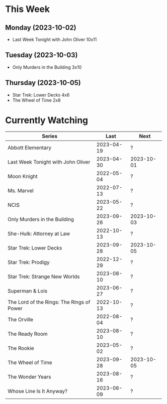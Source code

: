 # This Week

## Monday (2023-10-02)
- Last Week Tonight with John Oliver 10x11

## Tuesday (2023-10-03)
- Only Murders in the Building 3x10

## Thursday (2023-10-05)
- Star Trek: Lower Decks 4x6
- The Wheel of Time 2x8

# Currently Watching

| Series | Last | Next |
| --- | --- | --- |
| Abbott Elementary | 2023-04-19 | ? |
| Last Week Tonight with John Oliver | 2023-04-30 | 2023-10-01 |
| Moon Knight | 2022-05-04 | ? |
| Ms. Marvel | 2022-07-13 | ? |
| NCIS | 2023-05-22 | ? |
| Only Murders in the Building | 2023-09-26 | 2023-10-03 |
| She-Hulk: Attorney at Law | 2022-10-13 | ? |
| Star Trek: Lower Decks | 2023-09-28 | 2023-10-05 |
| Star Trek: Prodigy | 2022-12-29 | ? |
| Star Trek: Strange New Worlds | 2023-08-10 | ? |
| Superman & Lois | 2023-06-27 | ? |
| The Lord of the Rings: The Rings of Power | 2022-10-13 | ? |
| The Orville | 2022-08-04 | ? |
| The Ready Room | 2023-08-10 | ? |
| The Rookie | 2023-05-02 | ? |
| The Wheel of Time | 2023-09-28 | 2023-10-05 |
| The Wonder Years | 2023-08-16 | ? |
| Whose Line Is It Anyway? | 2023-06-09 | ? |

